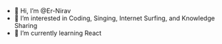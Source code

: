 - 👋 Hi, I’m @Er-Nirav
- 👀 I’m interested in Coding, Singing, Internet Surfing, and Knowledge Sharing
- 🌱 I’m currently learning React

<!---
Er-Nirav/Er-Nirav is a ✨ special ✨ repository because its `README.md` (this file) appears on your GitHub profile.
You can click the Preview link to take a look at your changes.
--->
